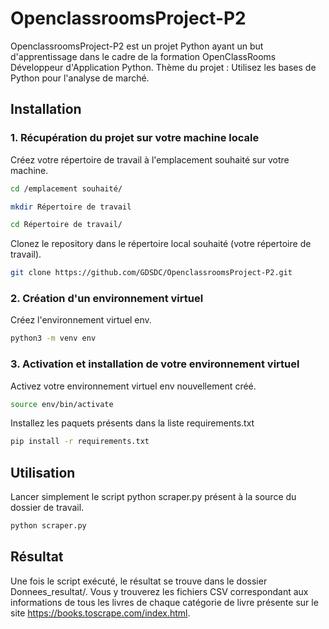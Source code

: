 # OpenclassroomsProject-P2

OpenclassroomsProject-P2 est un projet Python ayant un but d'apprentissage dans le cadre de la formation OpenClassRooms Développeur d'Application Python.
Thème du projet : Utilisez les bases de Python pour l'analyse de marché.

## Installation

### 1. Récupération du projet sur votre machine locale

Créez votre répertoire de travail à l'emplacement souhaité sur votre machine.

```bash
cd /emplacement souhaité/

mkdir Répertoire de travail

cd Répertoire de travail/
```

Clonez le repository dans le répertoire local souhaité (votre répertoire de travail).

```bash
git clone https://github.com/GDSDC/OpenclassroomsProject-P2.git
```

### 2. Création d'un environnement virtuel 
Créez l'environnement virtuel env.
```bash
python3 -m venv env
```

### 3. Activation et installation de votre environnement virtuel 

Activez votre environnement virtuel env nouvellement créé.
```bash
source env/bin/activate
```

Installez les paquets présents dans la liste requirements.txt
```bash
pip install -r requirements.txt
```

## Utilisation

Lancer simplement le script python scraper.py présent à la source du dossier de travail.
```python
python scraper.py
```

## Résultat

Une fois le script exécuté, le résultat se trouve dans le dossier Donnees_resultat/.
Vous y trouverez les fichiers CSV correspondant aux informations de tous les livres de chaque catégorie de livre présente sur le site https://books.toscrape.com/index.html. 

